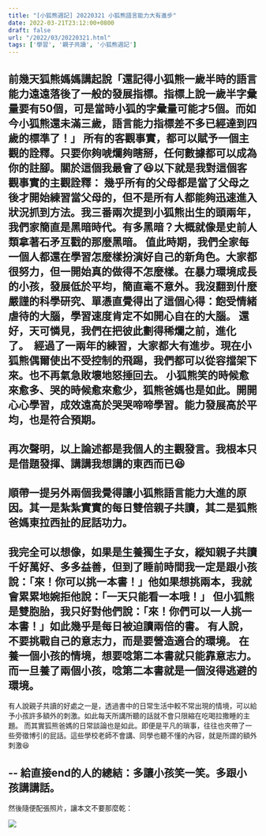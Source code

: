 ```yaml
---
title: "[小狐熊週記] 20220321 小狐熊語言能力大有進步"
date: 2022-03-21T23:12:00+0800
draft: false
url: "/2022/03/20220321.html"
tags: ['學習', '親子共讀', '小狐熊週記']
---
```


前幾天狐熊媽媽講起說「還記得小狐熊一歲半時的語言能力遠遠落後了一般的發展指標。指標上說一歲半字彙量要有50個，可是當時小狐的字彙量可能才5個。而如今小狐熊還未滿三歲，語言能力指標差不多已經達到四歲的標準了！」
所有的客觀事實，都可以賦予一個主觀的詮釋。只要你夠唬爛夠瞎掰，任何數據都可以成為你的註腳。關於這個我最會了😆以下就是我對這個客觀事實的主觀詮釋：
幾乎所有的父母都是當了父母之後才開始練習當父母的，但不是所有人都能夠迅速進入狀況抓到方法。我三番兩次提到小狐熊出生的頭兩年，我們家簡直是黑暗時代。有多黑暗？大概就像是史前人類拿著石矛互戳的那麼黑暗。
值此時期，我們全家每一個人都還在學習怎麼樣扮演好自己的新角色。大家都很努力，但一開始真的做得不怎麼樣。在暴力環境成長的小孩，發展低於平均，簡直毫不意外。我沒翻到什麼嚴謹的科學研究、單憑直覺得出了這個心得：飽受情緒虐待的大腦，學習速度肯定不如開心自在的大腦。
還好，天可憐見，我們在把彼此劃得稀爛之前，進化了。 
經過了一兩年的練習，大家都大有進步。現在小狐熊偶爾使出不受控制的飛踢，我們都可以從容擋架下來。也不再氣急敗壞地怒捶回去。
小狐熊笑的時候愈來愈多、哭的時候愈來愈少，狐熊爸媽也是如此。開開心心學習，成效遠高於哭哭啼啼學習。能力發展高於平均，也是符合預期。
--
再次聲明，以上論述都是我個人的主觀發言。我根本只是借題發揮、講講我想講的東西而已😆
--
順帶一提另外兩個我覺得讓小狐熊語言能力大進的原因。其一是紮紮實實的每日雙倍親子共讀，其二是狐熊爸媽東拉西扯的屁話功力。
--
我完全可以想像，如果是生養獨生子女，縱知親子共讀千好萬好、多多益善，但到了睡前時間我一定是跟小孩說：「來！你可以挑一本書！」他如果想挑兩本，我就會累累地婉拒他說：「一天只能看一本哦！」
但小狐熊是雙胞胎，我只好對他們說：「來！你們可以一人挑一本書！」如此幾乎是每日被迫讀兩倍的書。
有人說，不要挑戰自己的意志力，而是要營造適合的環境。
在養一個小孩的情境，想要唸第二本書就只能靠意志力。而一旦養了兩個小孩，唸第二本書就是一個沒得逃避的環境。
--
有人說親子共讀的好處之一是，透過書中的日常生活中較不常出現的情境，可以給予小孩許多額外的刺激。如此每天所講所聽的話就不會只限縮在吃喝拉撒睡的主題。
而其實狐熊爸媽的日常談論也是如此。即便是平凡的瑣事，往往也夾帶了一些旁徵博引的屁話。這些學校老師不會講、同學也聽不懂的內容，就是所謂的額外刺激😆

--
給直接end的人的總結：多讓小孩笑一笑。多跟小孩講講話。
--


然後隨便配張照片，讓本文不要那麼乾：



![](https://blogger.googleusercontent.com/img/a/AVvXsEhxowusmjf93utvLX4HNTET2RgAu649ixWzWb7I9gx-5PHNfhdzThFkaXI2dQ6dCKrvjq5KfdwGHAzye7Z5C-XCbTw11u0AAuMgYqvA3outuUNZFjyuBH_xPSrZOq093MbY6GUXi1FdLhUNbcae7JaS7LV2ZuH3M6xsL-q7A_FAdhyRNStijmAJq33o=w400-h300)






